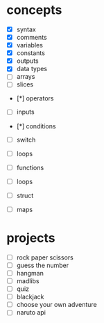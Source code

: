 
# concepts
- [x] syntax
- [x] comments
- [x] variables
- [x] constants
- [x] outputs
- [x] data types
- [ ] arrays
- [ ] slices
- [*] operators
- [ ] inputs
- [*] conditions
- [ ] switch
- [ ] loops
- [ ] functions
- [ ] loops
- [ ] struct
- [ ] maps


# projects
- [ ] rock paper scissors
- [ ] guess the number
- [ ] hangman
- [ ] madlibs
- [ ] quiz
- [ ] blackjack
- [ ] choose your own adventure
- [ ] naruto api
